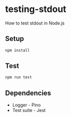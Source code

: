# testing-stdout

How to test stdout in Node.js

## Setup

```bash
npm install
```

## Test

```bash
npm run test
```

## Dependencies

- Logger - Pino
- Test suite - Jest
